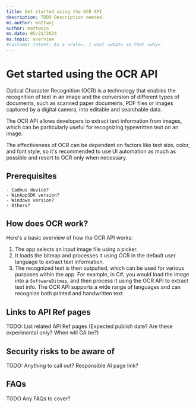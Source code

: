 ```yaml
---
title: Get started using the OCR API
description: TODO Description needed.
ms.author: mattwoj
author: mattwojo
ms.date: 05/21/2024
ms.topic: overview
#customer intent: As a <role>, I want <what> so that <why>.
---
```


# Get started using the OCR API

Optical Character Recognition (OCR) is a technology that enables the recognition of text in an image and the conversion of different types of documents, such as scanned paper documents, PDF files or images captured by a digital camera, into editable and searchable data.

The OCR API allows developers to extract text information from images, which can be particularly useful for recognizing typewritten text on an image.

The effectiveness of OCR can be dependent on factors like text size, color, and font style, so it's recommended to use UI automation as much as possible and resort to OCR only when necessary.

## Prerequisites

    - Cadmus device?
    - WinAppSDK version?
    - Windows version?
    - Others?

## How does OCR work?

Here's a basic overview of how the OCR API works:

1. The app selects an input image file using a picker.
2. It loads the bitmap and processes it using OCR in the default user language to extract text information.
3. The recognized text is then outputted, which can be used for various purposes within the app.
For example, in C#, you would load the image into a `SoftwareBitmap`, and then process it using the OCR API to extract text info. The OCR API supports a wide range of languages and can recognize both printed and handwritten text

## Links to API Ref pages

TODO: List related API Ref pages (Expected publish date? Are these experimental only? When will GA be?)

## Security risks to be aware of

TODO: Anything to call out? Responsible AI page link?

## FAQs

TODO Any FAQs to cover?
